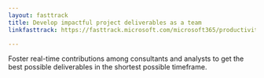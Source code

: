 ```yaml
---
layout: fasttrack
title: Develop impactful project deliverables as a team
linkfasttrack: https://fasttrack.microsoft.com/microsoft365/productivitylibrary/Develop-impactful-project-deliverables-as-a-team 

---
```

Foster real-time contributions among consultants and analysts to get the best possible deliverables in the shortest possible timeframe.